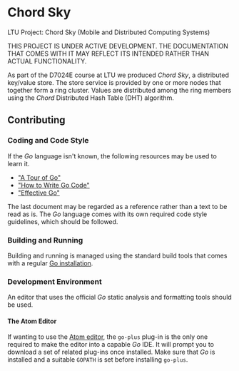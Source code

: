 # Chord Sky

LTU Project: Chord Sky (Mobile and Distributed Computing Systems)

THIS PROJECT IS UNDER ACTIVE DEVELOPMENT. THE DOCUMENTATION THAT COMES WITH IT
MAY REFLECT ITS INTENDED RATHER THAN ACTUAL FUNCTIONALITY.

As part of the D7024E course at LTU we produced _Chord Sky_, a distributed
key/value store. The store service is provided by one or more nodes that
together form a ring cluster. Values are distributed among the ring members
using the _Chord_ Distributed Hash Table (DHT) algorithm.

## Contributing

### Coding and Code Style

If the _Go_ language isn't known, the following resources may be used to learn
it.

- ["A Tour of Go"](https://tour.golang.org)
- ["How to Write Go Code"](https://golang.org/doc/code.html)
- ["Effective Go"](https://golang.org/doc/effective_go.html)

The last document may be regarded as a reference rather than a text to be read
as is. The _Go_ language comes with its own required code style guidelines,
which should be followed.

### Building and Running

Building and running is managed using the standard build tools that comes with
a regular [Go installation](https://golang.org/dl/).

### Development Environment

An editor that uses the official _Go_ static analysis and formatting tools
should be used.

#### The Atom Editor

If wanting to use the [Atom editor](https://atom.io), the `go-plus` plug-in is
the only one required to make the editor into a capable _Go_ IDE. It will
prompt you to download a set of related plug-ins once installed. Make sure that
_Go_ is installed and a suitable `GOPATH` is set before installing `go-plus`.
